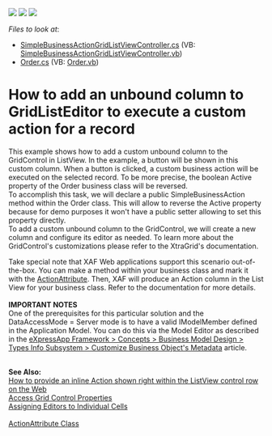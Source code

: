 <!-- default badges list -->
![](https://img.shields.io/endpoint?url=https://codecentral.devexpress.com/api/v1/VersionRange/128587407/13.1.4%2B)
[![](https://img.shields.io/badge/Open_in_DevExpress_Support_Center-FF7200?style=flat-square&logo=DevExpress&logoColor=white)](https://supportcenter.devexpress.com/ticket/details/E1748)
[![](https://img.shields.io/badge/📖_How_to_use_DevExpress_Examples-e9f6fc?style=flat-square)](https://docs.devexpress.com/GeneralInformation/403183)
<!-- default badges end -->
<!-- default file list -->
*Files to look at*:

* [SimpleBusinessActionGridListViewController.cs](./CS/WinSolution.Module.Win/SimpleBusinessActionGridListViewController.cs) (VB: [SimpleBusinessActionGridListViewController.vb](./VB/WinSolution.Module.Win/SimpleBusinessActionGridListViewController.vb))
* [Order.cs](./CS/WinSolution.Module/Order.cs) (VB: [Order.vb](./VB/WinSolution.Module/Order.vb))
<!-- default file list end -->
# How to add an unbound column to GridListEditor to execute a custom action for a record


<p>This example shows how to add a custom unbound column to the GridControl in ListView. In the example, a button will be shown in this custom column. When a button is clicked, a custom business action will be executed on the selected record. To be more precise, the boolean Active property of the Order business class will be reversed.<br /> To accomplish this task, we will declare a public SimpleBusinessAction method within the Order class. This will allow to reverse the Active property because for demo purposes it won't have a public setter allowing to set this property directly.<br /> To add a custom unbound column to the GridControl, we will create a new column and configure its editor as needed. To learn more about the GridControl's customizations please refer to the XtraGrid's documentation.</p>
<p>Take special note that XAF Web applications support this scenario out-of-the-box. You can make a method within your business class and mark it with the <a href="https://docs.devexpress.com/eXpressAppFramework/DevExpress.Persistent.Base.ActionAttribute">ActionAttribute</a>. Then, XAF will produce an Action column in the List View for your business class. Refer to the documentation for more details.<br /><br /><strong>IMPORTANT NOTES</strong><br />One of the prerequisites for this particular solution and the DataAccessMode = Server mode is to have a valid IModelMember defined in the Application Model. You can do this via the Model Editor as described in the <a href="https://documentation.devexpress.com/#Xaf/CustomDocument3583">eXpressApp Framework > Concepts > Business Model Design > Types Info Subsystem > Customize Business Object's Metadata</a> article.<br /><br /></p>
<p><strong>See Also:</strong><br /> <a href="https://www.devexpress.com/Support/Center/p/K18108">How to provide an inline Action shown right within the ListView control row on the Web</a><br /> <a href="https://docs.devexpress.com/eXpressAppFramework/113165/getting-started/in-depth-tutorial-winforms-aspnet/extend-functionality/access-grid-control-properties">Access Grid Control Properties</a><br /> <a href="https://docs.devexpress.com/WindowsForms/5633/controls-and-libraries/tree-list/feature-center/data-editing/assigning-editors-to-individual-cells">Assigning Editors to Individual Cells</a><br /> <br /> <a href="https://docs.devexpress.com/eXpressAppFramework/DevExpress.Persistent.Base.ActionAttribute">ActionAttribute Class</a></p>

<br/>


